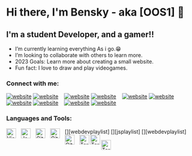 # Hi there, I'm Bensky - aka [OOS1] 👋 

## I'm a student Developer, and a gamer!!

- I’m currently learning everything As i go.😁
- I’m looking to collaborate with others to learn more.
- 2023 Goals: Learn more about creating a small website.
- Fun fact: I love to draw and play videogames.
### Connect with me:
[![website](./img/globe-light.svg)](https://skyben.business.site#gh-light-mode-only)
[![website](./img/globe-dark.svg)](https://skyben.business.site#gh-dark-mode-only)
&nbsp;&nbsp;
[![website](./img/YouTube-light-logo-(2017).svg)](https://youtube.com#gh-light-mode-only)
[![website](./img/youtube-dark.svg)](https://youtube.com#gh-dark-mode-only)
&nbsp;&nbsp;
[![website](./img/twitter-light.svg)](https://twitter.com/skyben1#gh-light-mode-only)
[![website](./img/twitter-dark.svg)](https://twitter.com/skyben1#gh-dark-mode-only)
&nbsp;&nbsp;
[![website](./img/linkedin-light.svg)](https://linkedin.com/in/bensky-sainvilus#gh-light-mode-only)
[![website](./img/linkedin-dark.svg)](https://linkedin.com/in/bensky-sainvilus#gh-dark-mode-only)
&nbsp;&nbsp;
[![website](./img/instagram-light.svg)](https://instagram.com/skybennation#gh-light-mode-only)
[![website](./img/instagram-dark.svg)](https://instagram.com/skybennation#gh-dark-mode-only)



### Languages and Tools:
[<img align="left" alt="Visual Studio Code" width="26px" src="https://cdn.jsdelivr.net/gh/devicons/devicon/icons/vscode/vscode-original.svg" style="padding-right:10px;" />][webdevplaylist]
[<img align="left" alt="JavaScript" width="26px" src="https://cdn.jsdelivr.net/gh/devicons/devicon/icons/javascript/javascript-original.svg" style="padding-right:10px;" />][jsplaylist]
[<img align="left" alt="Git" width="26px" src="https://cdn.jsdelivr.net/gh/devicons/devicon/icons/git/git-original.svg" style="padding-right:10px;" />][webdevplaylist]
[<img align="left" alt="GitHub" width="26px" src="https://user-images.githubusercontent.com/3369400/139447912-e0f43f33-6d9f-45f8-be46-2df5bbc91289.png" style="padding-right:10px;" />](https://www.youtube.com/@Relaxspace1/videos#gh-dark-mode-only)
[<img align="left" alt="GitHub" width="26px" src="https://user-images.githubusercontent.com/3369400/139448065-39a229ba-4b06-434b-bc67-616e2ed80c8f.png" style="padding-right:10px;" />](https://www.youtube.com/@Relaxspace1/videos#gh-light-mode-only)
[<img align="left" alt="Terminal" width="26px" src="./img/terminal-light.svg" />](https://www.youtube.com/@Relaxspace1/videos#gh-light-mode-only)
[<img align="left" alt="Terminal" width="26px" src="terminal-dark.svg" />](https://www.youtube.com/@Relaxspace1/videos#gh-dark-mode-only)
<br />

[<img align="left" alt="Terminal" width="26px" src="https://icons8.com/icon/13930/linkedin" />](https://www.linkedin.com/in/bensky-sainvilus)
